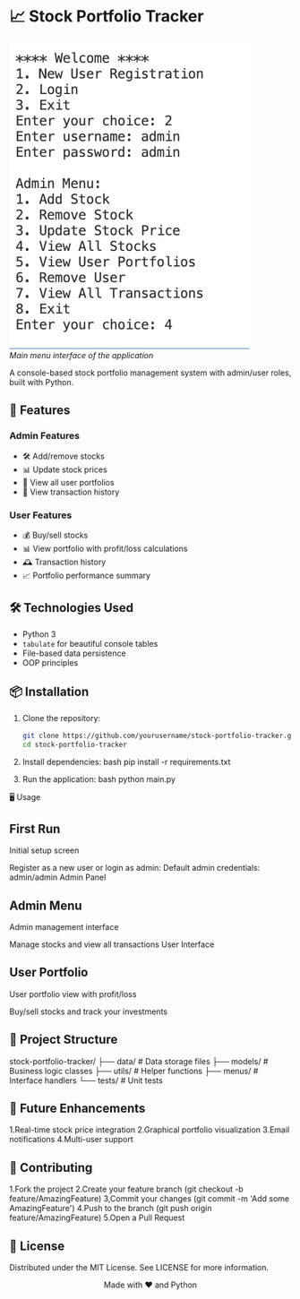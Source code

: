 # 📈 Stock Portfolio Tracker

![Project Screenshot](screenshots/admin_menu.png)  
*Main menu interface of the application*

A console-based stock portfolio management system with admin/user roles, built with Python.

## 🌟 Features

### Admin Features
- 🛠️ Add/remove stocks
- 📊 Update stock prices
- 👥 View all user portfolios
- 📜 View transaction history

### User Features
- 💰 Buy/sell stocks
- 📊 View portfolio with profit/loss calculations
- 🕰️ Transaction history
- 📈 Portfolio performance summary

## 🛠️ Technologies Used

- Python 3
- `tabulate` for beautiful console tables
- File-based data persistence
- OOP principles

## 📦 Installation

1. Clone the repository:
   ```bash
   git clone https://github.com/yourusername/stock-portfolio-tracker.git
   cd stock-portfolio-tracker

2. Install dependencies:
   bash
   pip install -r requirements.txt

3. Run the application:
   bash
   python main.py

🖥️ Usage

## First Run

Initial setup screen

Register as a new user or login as admin:
Default admin credentials: admin/admin
Admin Panel

## Admin Menu
Admin management interface

Manage stocks and view all transactions
User Interface

## User Portfolio
User portfolio view with profit/loss

Buy/sell stocks and track your investments


## 📂 Project Structure

stock-portfolio-tracker/
├── data/               # Data storage files
├── models/             # Business logic classes
├── utils/              # Helper functions
├── menus/              # Interface handlers
└── tests/              # Unit tests

## 🚀 Future Enhancements

1.Real-time stock price integration
2.Graphical portfolio visualization
3.Email notifications
4.Multi-user support

## 🤝 Contributing

1.Fork the project
2.Create your feature branch (git checkout -b feature/AmazingFeature)
3,Commit your changes (git commit -m 'Add some AmazingFeature')
4.Push to the branch (git push origin feature/AmazingFeature)
5.Open a Pull Request

## 📝 License

Distributed under the MIT License. See LICENSE for more information.

<div align="center">
    Made with ❤️ and Python
</div>